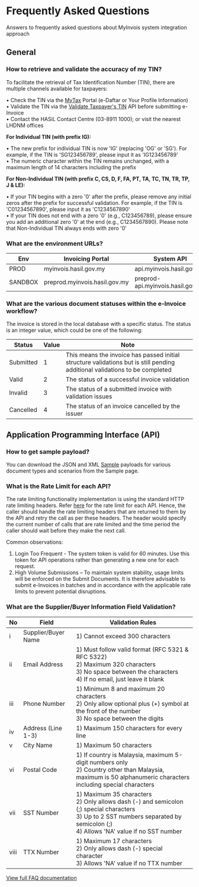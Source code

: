 # Frequently Asked Questions

Answers to frequently asked questions about MyInvois system integration approach

## General

### How to retrieve and validate the accuracy of my TIN?

To facilitate the retrieval of Tax Identification Number (TIN), there are multiple channels available for taxpayers:

• Check the TIN via the [MyTax](https://mytax.hasil.gov.my/) Portal (e-Daftar or Your Profile Information)  
• Validate the TIN via the [Validate Taxpayer's TIN](https://sdk.myinvois.hasil.gov.my/einvoicingapi/01-validate-taxpayer-tin/) API before submitting e-Invoice  
• Contact the HASiL Contact Centre (03-8911 1000); or visit the nearest LHDNM offices

**For Individual TIN (with prefix IG):**

• The new prefix for individual TIN is now 'IG' (replacing 'OG' or 'SG'). For example, if the TIN is 'SG123456789', please input it as 'IG123456789'  
• The numeric character within the TIN remains unchanged, with a maximum length of 14 characters including the prefix

**For Non-Individual TIN (with prefix C, CS, D, F, FA, PT, TA, TC, TN, TR, TP, J & LE):**

• If your TIN begins with a zero '0' after the prefix, please remove any initial zeros after the prefix for successful validation. For example, if the TIN is 'C01234567890', please input it as 'C1234567890'  
• If your TIN does not end with a zero '0' (e.g., C123456789), please ensure you add an additional zero '0' at the end (e.g., C1234567890). Please note that Non-Individual TIN always ends with zero '0'

### What are the environment URLs?

| Env | Invoicing Portal | System API | Identity Service |
|-----|-----------------|------------|------------------|
| PROD | myinvois.hasil.gov.my | api.myinvois.hasil.gov.my | api.myinvois.hasil.gov.my |
| SANDBOX | preprod.myinvois.hasil.gov.my | preprod-api.myinvois.hasil.gov.my | preprod-api.myinvois.hasil.gov.my |

### What are the various document statuses within the e-Invoice workflow?

The invoice is stored in the local database with a specific status. The status is an integer value, which could be one of the following:

| Status | Value | Note |
|--------|-------|------|
| Submitted | 1 | This means the invoice has passed initial structure validations but is still pending additional validations to be completed |
| Valid | 2 | The status of a successful invoice validation |
| Invalid | 3 | The status of a submitted invoice with validation issues |
| Cancelled | 4 | The status of an invoice cancelled by the issuer |

## Application Programming Interface (API)

### How to get sample payload?

You can download the JSON and XML [Sample](/sample) payloads for various document types and scenarios from the Sample page.

### What is the Rate Limit for each API?

The rate limiting functionality implementation is using the standard HTTP rate limiting headers. Refer [here](https://sdk.myinvois.hasil.gov.my/integration-practices/#rate-limit) for the rate limit for each API. Hence, the caller should handle the rate limiting headers that are returned to them by the API and retry the call as per these headers. The header would specify the current number of calls that are rate limited and the time period the caller should wait before they make the next call.

Common observations:

1. Login Too Frequent - The system token is valid for 60 minutes. Use this token for API operations rather than generating a new one for each request.
2. High Volume Submissions – To maintain system stability, usage limits will be enforced on the Submit Documents. It is therefore advisable to submit e-Invoices in batches and in accordance with the applicable rate limits to prevent potential disruptions.

### What are the Supplier/Buyer Information Field Validation?

| No | Field | Validation Rules |
|----|-------|-----------------|
| i | Supplier/Buyer Name | 1) Cannot exceed 300 characters |
| ii | Email Address | 1) Must follow valid format (RFC 5321 & RFC 5322)<br>2) Maximum 320 characters<br>3) No space between the characters<br>4) If no email, just leave it blank |
| iii | Phone Number | 1) Minimum 8 and maximum 20 characters<br>2) Only allow optional plus (+) symbol at the front of the number<br>3) No space between the digits |
| iv | Address (Line 1-3) | 1) Maximum 150 characters for every line |
| v | City Name | 1) Maximum 50 characters |
| vi | Postal Code | 1) If country is Malaysia, maximum 5-digit numbers only<br>2) Country other than Malaysia, maximum is 50 alphanumeric characters including special characters |
| vii | SST Number | 1) Maximum 35 characters<br>2) Only allows dash (-) and semicolon (;) special characters<br>3) Up to 2 SST numbers separated by semicolon (;)<br>4) Allows 'NA' value if no SST number |
| viii | TTX Number | 1) Maximum 17 characters<br>2) Only allows dash (-) special character<br>3) Allows 'NA' value if no TTX number |

[View full FAQ documentation](https://sdk.myinvois.hasil.gov.my/faq/) 